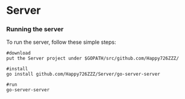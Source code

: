 # Server

### Running the server
To run the server, follow these simple steps:
```
#download
put the Server project under $GOPATH/src/github.com/Happy726ZZZ/
```
```
#install
go install github.com/Happy726ZZZ/Server/go-server-server
```
```
#run
go-server-server
```

